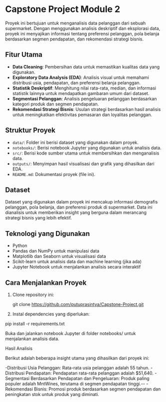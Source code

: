# Capstone Project Module 2

Proyek ini bertujuan untuk menganalisis data pelanggan dari sebuah supermarket. Dengan menggunakan analisis deskriptif dan eksplorasi data, proyek ini menyajikan informasi tentang preferensi pelanggan, pola belanja berdasarkan segmen pendapatan, dan rekomendasi strategi bisnis.

## Fitur Utama

- **Data Cleaning**: Pembersihan data untuk memastikan kualitas data yang digunakan.
- **Exploratory Data Analysis (EDA)**: Analisis visual untuk memahami distribusi usia, pendapatan, dan preferensi belanja pelanggan.
- **Statistik Deskriptif**: Menghitung nilai rata-rata, median, dan informasi statistik lainnya untuk mendapatkan gambaran umum dari dataset.
- **Segmentasi Pelanggan**: Analisis pengeluaran pelanggan berdasarkan kategori produk dan segmen pendapatan.
- **Rekomendasi Strategi Bisnis**: Usulan strategi berdasarkan hasil analisis untuk meningkatkan efektivitas pemasaran dan loyalitas pelanggan.

## Struktur Proyek

- `data/`: Folder ini berisi dataset yang digunakan dalam proyek.
- `notebooks/`: Berisi notebook Jupyter yang digunakan untuk analisis data.
- `src/`: Berisi kode sumber utama untuk membersihkan dan menganalisis data.
- `outputs/`: Menyimpan hasil visualisasi dan grafik yang dihasilkan dari EDA.
- `README.md`: Dokumentasi proyek (file ini).

## Dataset

Dataset yang digunakan dalam proyek ini mencakup informasi demografis pelanggan, pola belanja, dan preferensi produk di supermarket. Data ini dianalisis untuk memberikan insight yang berguna dalam merancang strategi bisnis yang lebih efektif.

## Teknologi yang Digunakan

- Python
- Pandas dan NumPy untuk manipulasi data
- Matplotlib dan Seaborn untuk visualisasi data
- Scikit-learn untuk analisis data dan machine learning (jika ada)
- Jupyter Notebook untuk menjalankan analisis secara interaktif

## Cara Menjalankan Proyek

1. Clone repository ini:
   
   git clone https://github.com/putuprasintya/Capstone-Project.git
   
2.  Instal dependencies yang diperlukan:
  
  pip install -r requirements.txt
  
Buka dan jalankan notebook Jupyter di folder notebooks/ untuk menjalankan analisis data.

Hasil Analisis

Berikut adalah beberapa insight utama yang dihasilkan dari proyek ini:

-Distribusi Usia Pelanggan: Rata-rata usia pelanggan adalah 55 tahun.
-Distribusi Pendapatan: Pendapatan rata-rata pelanggan adalah $51,640.
-Segmentasi Berdasarkan Pendapatan dan Pengeluaran: Produk paling populer adalah MntWines, terutama di segmen pendapatan tinggi.--
-Rekomendasi Bisnis: Promosi produk berdasarkan segmen pendapatan dan peningkatan stok untuk produk yang diminati.
